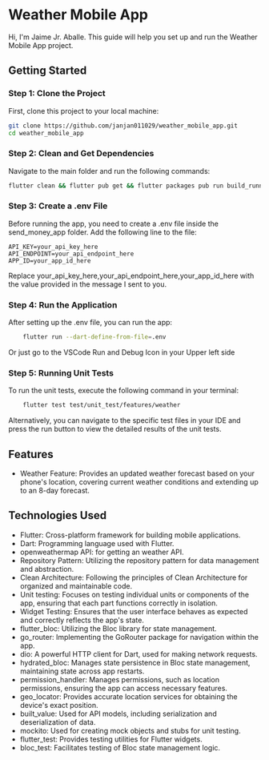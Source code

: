 # Weather Mobile App

Hi, I'm Jaime Jr. Aballe. This guide will help you set up and run the Weather Mobile App project.

## Getting Started

### Step 1: Clone the Project

First, clone this project to your local machine:

```bash
git clone https://github.com/janjan011029/weather_mobile_app.git
cd weather_mobile_app
```

### Step 2: Clean and Get Dependencies

Navigate to the main folder and run the following commands:

```bash
flutter clean && flutter pub get && flutter packages pub run build_runner build
```

### Step 3: Create a .env File

Before running the app, you need to create a .env file inside the send_money_app folder. Add the following line to the file:

```env
API_KEY=your_api_key_here
API_ENDPOINT=your_api_endpoint_here
APP_ID=your_app_id_here
```

Replace your_api_key_here,your_api_endpoint_here,your_app_id_here with the value provided in the message I sent to you.

### Step 4: Run the Application

After setting up the .env file, you can run the app:

```bash
    flutter run --dart-define-from-file=.env
```

Or just go to the VSCode Run and Debug Icon in your Upper left side

### Step 5: Running Unit Tests

To run the unit tests, execute the following command in your terminal:

```bash
    flutter test test/unit_test/features/weather
```

Alternatively, you can navigate to the specific test files in your IDE and press the run button to view the detailed results of the unit tests.

## Features

*  Weather Feature: Provides an updated weather forecast based on your phone's location, covering current weather conditions and extending up to an 8-day forecast.

## Technologies Used

* Flutter: Cross-platform framework for building mobile applications.
* Dart: Programming language used with Flutter.
* openweathermap API: for getting an weather API.
* Repository Pattern: Utilizing the repository pattern for data management and abstraction.
* Clean Architecture: Following the principles of Clean Architecture for organized and maintainable code.
* Unit testing: Focuses on testing individual units or components of the app, ensuring that each part functions correctly in isolation.
* Widget Testing: Ensures that the user interface behaves as expected and correctly reflects the app's state.
* flutter_bloc: Utilizing the Bloc library for state management.
* go_router: Implementing the GoRouter package for navigation within the app.
* dio: A powerful HTTP client for Dart, used for making network requests.
* hydrated_bloc: Manages state persistence in Bloc state management, maintaining state across app restarts.
* permission_handler: Manages permissions, such as location permissions, ensuring the app can access necessary features.
* geo_locator: Provides accurate location services for obtaining the device's exact position.
* built_value: Used for API models, including serialization and deserialization of data.
* mockito: Used for creating mock objects and stubs for unit testing.
* flutter_test: Provides testing utilities for Flutter widgets.
* bloc_test: Facilitates testing of Bloc state management logic.
